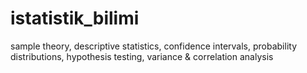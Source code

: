 # istatistik_bilimi
 sample theory, descriptive statistics, confidence intervals, probability distributions, hypothesis testing, variance & correlation analysis

